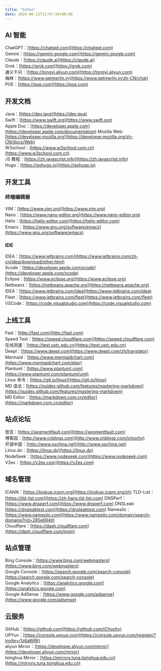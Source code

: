 ```yaml
---
title: "Sites"
date: 2024-06-22T12:07:59+08:00
---
```


## AI 智能
ChatGPT：[https://chatgpt.com](https://chatgpt.com)  
Gemini：[https://gemini.google.com](https://gemini.google.com)   
Claude：[https://claude.ai](https://claude.ai)   
Grok：[https://grok.com](https://grok.com)   
通义千问：[https://tongyi.aliyun.com](https://tongyi.aliyun.com)  
梅林：[https://www.getmerlin.in](https://www.getmerlin.in/zh-CN/chat)  
POE：[https://poe.com](https://poe.com)    

## 开发文档
Java：[https://dev.java](https://dev.java)  
Swift：[https://www.swift.org](https://www.swift.org)  
Apple Doc：[https://developer.apple.com](https://developer.apple.com/documentation)
Mozilla Web:[https://developer.mozilla.org](https://developer.mozilla.org/zh-CN/docs/Web)  
W3school：[https://www.w3school.com.cn](https://www.w3school.com.cn)  
JS 教程：[https://zh.javascript.info](https://zh.javascript.info)  
Hugo：[https://gohugo.io](https://gohugo.io)   

## 开发工具
### 终端编辑器
VIM：[https://www.vim.org](https://www.vim.org)  
Nano：[https://www.nano-editor.org](https://www.nano-editor.org)  
Helix：[https://helix-editor.com](https://helix-editor.com)  
Emacs：[https://www.gnu.org/software/emacs](https://www.gnu.org/software/emacs)  

### IDE
IDEA：[https://www.jetbrains.com](https://www.jetbrains.com/zh-cn/idea/download/other.html)  
Xcode：[https://developer.apple.com/xcode](https://developer.apple.com/xcode)  
Eclipse：[https://www.eclipse.org](https://www.eclipse.org)  
Netbeans：[https://netbeans.apache.org](https://netbeans.apache.org)  
IDEA：[https://www.jetbrains.com/idea](https://www.jetbrains.com/idea)  
Fleet：[https://www.jetbrains.com/fleet](https://www.jetbrains.com/fleet)  
VSCode：[https://code.visualstudio.com](https://code.visualstudio.com)  

## 上线工具
Fast：[http://fast.com](http://fast.com)  
Speed Test：[https://speed.cloudflare.com](https://speed.cloudflare.com)  
在线测速：[https://test.ustc.edu.cn](https://test.ustc.edu.cn)  
Deepl：[https://www.deepl.com](https://www.deepl.com/zh/translator)   
Mermaid：[https://www.mermaidchart.com](https://www.mermaidchart.com/play)   
Plantuml：[https://www.plantuml.com](https://www.plantuml.com/plantuml/uml)   
Linux 命令：[https://git.io/linux](https://git.io/linux)  
MD 语法：[https://guides.github.com/features/mastering-markdown](https://guides.github.com/features/mastering-markdown)  
MD Editor：[https://markdown.com.cn/editor](https://markdown.com.cn/editor)  

## 站点论坛
思否：[https://segmentfault.com](https://segmentfault.com)  
博客园：[http://www.cnblogs.com](http://www.cnblogs.com/ichochy)  
开源中国：[http://www.oschina.net](http://www.oschina.net)  
Linux.do：[https://linux.do](https://linux.do)    
NodeSeek：[https://www.nodeseek.com](https://www.nodeseek.com)    
V2ex：[https://v2ex.com](https://v2ex.com)  

## 域名管理
ICANN：[https://lookup.icann.org](https://lookup.icann.org/zh)
TLD-List：[https://tld-list.com](https://zh-hans.tld-list.com)
DNSPerf：[https://www.dnsperf.com](https://www.dnsperf.com)
DNSLeak:[https://dnsleaktest.com](https://dnsleaktest.com)
Namesilo：[https://www.namesilo.com](https://www.namesilo.com/domain/search-domains?rid=285e694it)  
Cloudflare：[https://dash.cloudflare.com](https://dash.cloudflare.com/login)

## 站点管理  
Bing Console：[https://www.bing.com/webmasters](https://www.bing.com/webmasters)   
Google Console：[https://search.google.com/search-console](https://search.google.com/search-console)  
Google Analytics：[https://analytics.google.com](https://analytics.google.com)  
Google AdSense：[https://www.google.com/adsense](https://www.google.com/adsense)    

## 云服务
GitHub：[https://github.com](https://github.com/iChochy)  
UPYun：[https://console.upyun.com](https://console.upyun.com/register/?invite=r1z6aWlRt)  
aliyun Mirror：[https://developer.aliyun.com/mirror](https://developer.aliyun.com/mirror)  
tsinghua Mirror：[https://mirrors.tuna.tsinghua.edu.cn](https://mirrors.tuna.tsinghua.edu.cn)  
